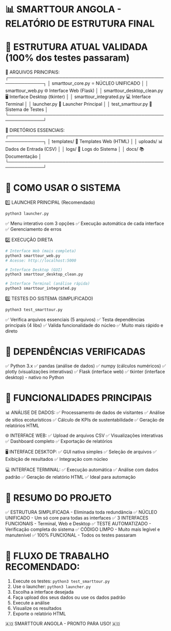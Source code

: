 📊 SMARTTOUR ANGOLA - RELATÓRIO DE ESTRUTURA FINAL
================================================================

🎯 ESTRUTURA ATUAL VALIDADA (100% dos testes passaram)
================================================================

📁 ARQUIVOS PRINCIPAIS:
┌─────────────────────────────────────────────────────────────┐
│ smarttour_core.py           ⭐ NÚCLEO UNIFICADO             │
│ smarttour_web.py            🌐 Interface Web (Flask)         │
│ smarttour_desktop_clean.py  🖥️ Interface Desktop (tkinter)  │
│ smarttour_integrated.py     💻 Interface Terminal           │
│ launcher.py                 🚀 Launcher Principal           │
│ test_smarttour.py          🧪 Sistema de Testes            │
└─────────────────────────────────────────────────────────────┘

📁 DIRETÓRIOS ESSENCIAIS:
┌─────────────────────────────────────────────────────────────┐
│ templates/                  📄 Templates Web (HTML)         │
│ uploads/                    📊 Dados de Entrada (CSV)       │
│ logs/                       📝 Logs do Sistema              │
│ docs/                       📚 Documentação                 │
└─────────────────────────────────────────────────────────────┘

🚀 COMO USAR O SISTEMA
================================================================

1️⃣ LAUNCHER PRINCIPAL (Recomendado)
   ```bash
   python3 launcher.py
   ```
   ✅ Menu interativo com 3 opções
   ✅ Execução automática de cada interface
   ✅ Gerenciamento de erros

2️⃣ EXECUÇÃO DIRETA
   ```bash
   # Interface Web (mais completa)
   python3 smarttour_web.py
   # Acesse: http://localhost:5000
   
   # Interface Desktop (GUI)
   python3 smarttour_desktop_clean.py
   
   # Interface Terminal (análise rápida)
   python3 smarttour_integrated.py
   ```

3️⃣ TESTES DO SISTEMA (SIMPLIFICADO)
   ```bash
   python3 test_smarttour.py
   ```
   ✅ Verifica arquivos essenciais (5 arquivos)
   ✅ Testa dependências principais (4 libs)
   ✅ Valida funcionalidade do núcleo
   ✅ Muito mais rápido e direto

🔧 DEPENDÊNCIAS VERIFICADAS
================================================================

✅ Python 3.x
✅ pandas (análise de dados)
✅ numpy (cálculos numéricos)
✅ plotly (visualizações interativas)
✅ Flask (interface web)
✅ tkinter (interface desktop) - nativo no Python

🎯 FUNCIONALIDADES PRINCIPAIS
================================================================

📊 ANÁLISE DE DADOS:
   ✅ Processamento de dados de visitantes
   ✅ Análise de sítios ecoturísticos
   ✅ Cálculo de KPIs de sustentabilidade
   ✅ Geração de relatórios HTML

🌐 INTERFACE WEB:
   ✅ Upload de arquivos CSV
   ✅ Visualizações interativas
   ✅ Dashboard completo
   ✅ Exportação de relatórios

🖥️ INTERFACE DESKTOP:
   ✅ GUI nativa simples
   ✅ Seleção de arquivos
   ✅ Exibição de resultados
   ✅ Integração com núcleo

💻 INTERFACE TERMINAL:
   ✅ Execução automática
   ✅ Análise com dados padrão
   ✅ Geração de relatório HTML
   ✅ Ideal para automação

🎉 RESUMO DO PROJETO
================================================================

✅ ESTRUTURA SIMPLIFICADA - Eliminada toda redundância
✅ NÚCLEO UNIFICADO - Um só core para todas as interfaces
✅ 3 INTERFACES FUNCIONAIS - Terminal, Web e Desktop
✅ TESTE AUTOMATIZADO - Verificação completa do sistema
✅ CÓDIGO LIMPO - Muito mais legível e manutenível
✅ 100% FUNCIONAL - Todos os testes passaram

🔄 FLUXO DE TRABALHO RECOMENDADO:
================================================================

1. Execute os testes: `python3 test_smarttour.py`
2. Use o launcher: `python3 launcher.py`
3. Escolha a interface desejada
4. Faça upload dos seus dados ou use os dados padrão
5. Execute a análise
6. Visualize os resultados
7. Exporte o relatório HTML

🇦🇴 SMARTTOUR ANGOLA - PRONTO PARA USO! 🇦🇴
